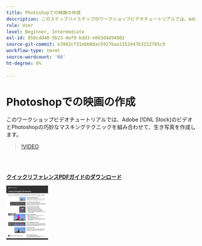 ```yaml
---
title: Photoshopでの映画の作成
description: このステップバイステップのワークショップビデオチュートリアルでは、Adobe [!DNL Stock] のビデオとPhotoshopの巧妙なマスキング技術を組み合わせて、生き写真を作成します
role: User
level: Beginner, Intermediate
exl-id: 858cdd40-5b23-4ef9-bdd3-e663d4d94002
source-git-commit: e3982cf31ebb0dac5927baa1352447b3222785c9
workflow-type: tm+mt
source-wordcount: '66'
ht-degree: 0%

---
```


# Photoshopでの映画の作成

このワークショップビデオチュートリアルでは、Adobe [!DNL Stock]のビデオとPhotoshopの巧妙なマスキングテクニックを組み合わせて、生き写真を作成します。

>[!VIDEO](https://video.tv.adobe.com/v/331002?hidetitle=true)

<br> 

[**クイックリファレンスPDFガイドのダウンロード**](../quick-reference/CreatingCinemagraphswithPhotoshop.pdf)

[![クイックリファレンスガイドの最初のページの画像](assets/CreatingCinemagraphswithPhotoshopPage1.png)](../quick-reference/CreatingCinemagraphswithPhotoshop.pdf)
